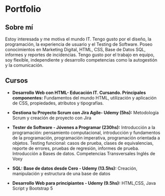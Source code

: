 # Portfolio
## Sobre mí
Estoy interesada y me motiva el mundo IT. Tengo gusto por el diseño, la programación, la experiencia de usuario y el Testing de Software.
Poseo conocimientos en Marketing Digital, HTML, CSS, Base de Datos SQL, informes y reportes de incidencias.
Tengo gusto por el trabajo en equipo, soy flexible, independiente y desarrollo competencias como la autogestión y la comunicación.

## Cursos

* **Desarrollo Web con HTML- Educación IT. Cursando.
Principales componentes:**
  Fundamentos del mundo HTML, utilización y aplicación
de CSS, propiedades, atributos y tipografías.

* **Gestiona tu Proyecto Scrum con Jira Agile- Udemy (5hs):**
  Metodología Scrum y creación de proyecto con Jira

* **Tester de Software - Jóvenes a Programar (230hs):**
  Introducción a la programación: pensamiento computacional, introducción y fundamentos de la programación, programación imperativa, programación orientada a objetos.
Testing funcional: casos de prueba, clases de equivalencias, reporte de errores, pruebas de regresión, informes de prueba.
Introducción a Bases de datos.
Competencias Transversales
Inglés de Voxy

* **SQL: Base de datos desde Cero - Udemy (13.5hs):**
  Creación, manipulación y estructura de una base de datos

* **Desarrollo Web para principiantes - Udemy (9.5hs):**
  HTML,CSS, Java Script y Bootstrap 5


